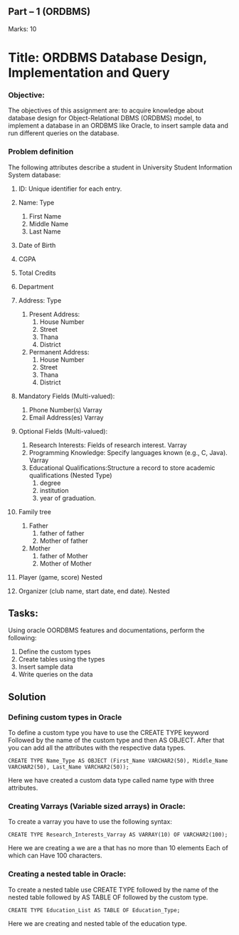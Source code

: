 ## Part – 1 (ORDBMS)
Marks: 10
# Title: ORDBMS Database Design, Implementation and Query

### Objective:
The objectives of this assignment are:
to acquire knowledge about database design for Object-Relational DBMS (ORDBMS) model,
to implement a database in an ORDBMS like Oracle,
to insert sample data and run different queries on the database.
### Problem definition
The following attributes describe a student in University Student Information System database:

1. ID: Unique identifier for each entry.
2. Name: Type
    1. First Name
    2. Middle Name
    3. Last Name
3. Date of Birth
4. CGPA
5. Total Credits
6. Department
7. Address: Type
    1. Present Address:
        1. House Number
        2. Street
        3. Thana
        4. District
    2. Permanent Address:
        1. House Number
        2. Street
        3. Thana
        4. District

3. Mandatory Fields (Multi-valued):
    1. Phone Number(s) Varray
    2. Email Address(es) Varray
4. Optional Fields (Multi-valued):
    1. Research Interests: Fields of research interest. Varray
    2. Programming Knowledge: Specify languages known (e.g., C, Java). Varray
    3. Educational Qualifications:Structure a record to store academic qualifications (Nested Type)
        1. degree
        2. institution
        3. year of graduation.
5. Family tree
    1. Father 
        1. father of father
        2. Mother of father
    2. Mother 
        1. father of Mother
        2. Mother of Mother
6. Player (game, score) Nested 
7. Organizer (club name, start date, end date). Nested


## Tasks:
Using oracle OORDBMS features and documentations, perform the following:
1. Define the custom types 
2. Create tables using the types
3. Insert sample data
4. Write queries on the data

## Solution

### Defining custom types in Oracle 

To define a custom type you have to use the CREATE TYPE keyword Followed by the name of the custom type and then AS OBJECT. After that you can add all the attributes with the respective data types.

``CREATE TYPE Name_Type AS OBJECT (First_Name VARCHAR2(50), Middle_Name VARCHAR2(50), Last_Name VARCHAR2(50));``

Here we have created a custom data type called name type with three attributes. 

### Creating Varrays (Variable sized arrays) in Oracle:
To create a varray you have to use the following syntax:

``CREATE TYPE Research_Interests_Varray AS VARRAY(10) OF VARCHAR2(100);`` 

Here we are creating a we are a that has no more than 10 elements Each of which can Have 100 characters. 

### Creating a nested table in Oracle: 
To create a nested table use CREATE TYPE followed by the name of the nested table followed by AS TABLE OF followed by the custom type. 

``CREATE TYPE Education_List AS TABLE OF Education_Type;``

Here we are creating and nested table of the education type. 
